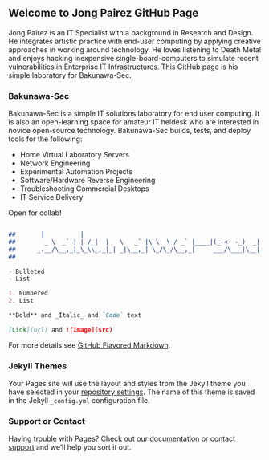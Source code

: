 ## Welcome to Jong Pairez GitHub Page

Jong Pairez is an IT Specialist with a background in Research and Design. He integrates artistic practice with end-user computing by applying creative approaches in working around technology. He loves listening to Death Metal and enjoys hacking inexpensive single-board-computers to simulate recent vulnerabilities in Enterprise IT Infrastructures. This GitHub page is his simple laboratory for Bakunawa-Sec. 

### Bakunawa-Sec

Bakunawa-Sec is a simple IT solutions laboratory for end user computing. It is also an open-learning space for amateur IT heldesk who are interested in novice open-source technology. Bakunawa-Sec builds, tests, and deploy tools for the following:

- Home Virtual Laboratory Servers
- Network Engineering
- Experimental Automation Projects
- Software/Hardware Reverse Engineering
- Troubleshooting Commercial Desktops
- IT Service Delivery

Open for collab!

```markdown

##       |          |                                                  
##        _ \  _` | | / |  |   \   _` |\ \  \ / _` |____|(_-<  -_)  _| 
##      _.__/\__,_|_\_\\_,_|_| _|\__,_| \_/\_/\__,_|     ___/\___|\__| 
##                                                                       

- Bulleted
- List

1. Numbered
2. List

**Bold** and _Italic_ and `Code` text

[Link](url) and ![Image](src)
```
For more details see [GitHub Flavored Markdown](https://guides.github.com/features/mastering-markdown/).

### Jekyll Themes

Your Pages site will use the layout and styles from the Jekyll theme you have selected in your [repository settings](https://github.com/bakunawa-ops/Bakunawa-Sec/settings). The name of this theme is saved in the Jekyll `_config.yml` configuration file.

### Support or Contact

Having trouble with Pages? Check out our [documentation](https://help.github.com/categories/github-pages-basics/) or [contact support](https://github.com/contact) and we’ll help you sort it out.
